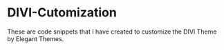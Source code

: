 # DIVI-Cutomization
These are code snippets that I have created to customize the DIVI Theme by Elegant Themes.
